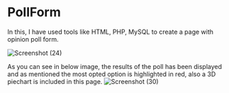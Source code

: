 # PollForm

In this, I have used tools like HTML, PHP, MySQL to create a page with opinion poll form.

![Screenshot (24)](https://user-images.githubusercontent.com/62007551/117366436-5f504180-aede-11eb-80b3-ba3e1d6da000.png)


As you can see in below image, the results of the poll has been displayed and as mentioned the most opted option is highlighted in red, also a 3D piechart is included in this page.
![Screenshot (30)](https://user-images.githubusercontent.com/62007551/117366626-ae967200-aede-11eb-95c5-6a980f34c4d2.png)
